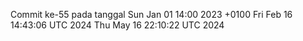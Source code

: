 Commit ke-55 pada tanggal Sun Jan 01 14:00 2023 +0100
Fri Feb 16 14:43:06 UTC 2024
Thu May 16 22:10:22 UTC 2024

